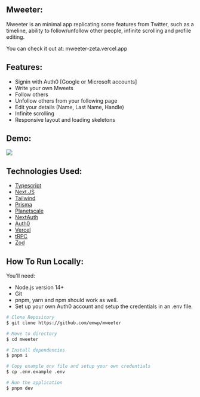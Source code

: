 ## Mweeter:

Mweeter is an minimal app replicating some features from Twitter, such as a timeline, ability to follow/unfollow other people, infinite scrolling and profile editing.

You can check it out at: mweeter-zeta.vercel.app

## Features:

- Signin with Auth0 [Google or Microsoft accounts]
- Write your own Mweets
- Follow others
- Unfollow others from your following page
- Edit your details (Name, Last Name, Handle)
- Infinite scrolling
- Responsive layout and loading skeletons

## Demo:

![](/public/mweeter_demo.gif)

## Technologies Used:

- [Typescript](https://www.typescriptlang.org)
- [Next.JS](https://nextjs.org)
- [Tailwind](https://tailwindcss.com)
- [Prisma](https://www.prisma.io)
- [Planetscale](https://planetscale.com)
- [NextAuth](https://next-auth.js.org)
- [Auth0](https://auth0.com)
- [Vercel](https://vercel.com)
- [tRPC](https://trpc.io)
- [Zod](https://zod.dev)

## How To Run Locally:

You'll need:

- Node.js version 14+
- Git
- pnpm, yarn and npm should work as well.
- Set up your own Auth0 account and setup the credentials in an .env file.

```bash
# Clone Repository
$ git clone https://github.com/emwp/mweeter

# Move to directory
$ cd mweeter

# Install dependencies
$ pnpm i

# Copy example env file and setup your own credentials
$ cp .env.example .env

# Run the application
$ pnpm dev
```
